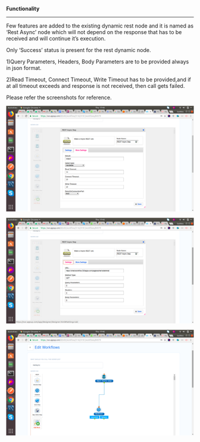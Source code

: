 **Functionality**

--------------------

Few features are added to the existing dynamic rest node and it is named
as ‘Rest Async’ node which will not depend on the response that has to
be received and will continue it’s execution.

Only ‘Success’ status is present for the rest dynamic node.

1)Query Parameters, Headers, Body Parameters are to be provided always
in json format.

2)Read Timeout, Connect Timeout, Write Timeout has to be provided,and if
at all timeout exceeds and response is not received, then call gets
failed.

Please refer the screenshots for
reference.


![Components1](../../../assets/Features_images/restasync%2Cunsetvar/Rest%20Async/image1.png)


![Components2](../../../assets/Features_images/restasync%2Cunsetvar/Rest%20Async/image2.png)



![Components3](../../../assets/Features_images/restasync%2Cunsetvar/Rest%20Async/image3.png)

